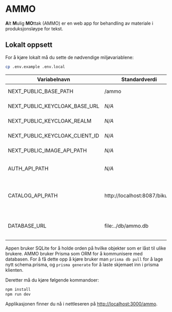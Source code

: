 # AMMO
**A**lt **M**ulig **MO**ttak (AMMO) er en web app for behandling av materiale i produksjonsløype for tekst.

## Lokalt oppsett
For å kjøre lokalt må du sette de nødvendige miljøvariablene:
```bash
cp .env.example .env.local
```

| Variabelnavn                   | Standardverdi                | Beskrivelse                                                                                                              |
|--------------------------------|------------------------------|--------------------------------------------------------------------------------------------------------------------------|
| NEXT_PUBLIC_BASE_PATH          | /ammo                        | Base path for applikasjonen                                                                                              |
| NEXT_PUBLIC_KEYCLOAK_BASE_URL  | _N/A_                        | URL til keycloak                                                                                                         |
| NEXT_PUBLIC_KEYCLOAK_REALM     | _N/A_                        | Keycloak-realmen                                                                                                         |
| NEXT_PUBLIC_KEYCLOAK_CLIENT_ID | _N/A_                        | Keycloak-klienten                                                                                                        |
| NEXT_PUBLIC_IMAGE_API_PATH     | _N/A_                        | Sti til bilde-APIet                                                                                                      |
| AUTH_API_PATH                  | _N/A_                        | Sti til autentiserings-APIet                                                                                             |
| CATALOG_API_PATH               | http://localhost:8087/bikube | Sti til [katalog APIet ](https://github.com/NationalLibraryOfNorway/bikube)<br/>Må starte med `http://` eller `https://` |
| DATABASE_URL                   | file:../db/ammo.db           | Sti til databasefil (SQLite database)                                                                                    |

Appen bruker SQLite for å holde orden på hvilke objekter som er låst til ulike brukere.
AMMO bruker Prisma som ORM for å kommunisere med databasen.
For å få dette opp å kjøre bruker man `prisma db pull` for å lage nytt schema.prisma,
og `prisma generate` for å laste skjemaet inn i prisma klienten.


Deretter må du kjøre følgende kommandoer:
```bash
npm install
npm run dev
```

Applikasjonen finner du nå i nettleseren på [http://localhost:3000/ammo](http://localhost:3000/ammo).
